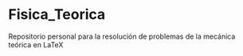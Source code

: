 # Fisica_Teorica
Repositorio personal para la resolución de problemas de la mecánica teórica en LaTeX
